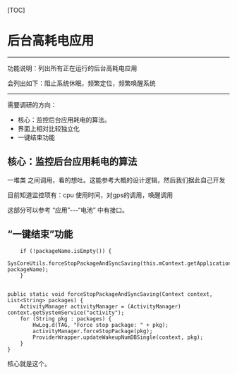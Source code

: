 [TOC]

# 后台高耗电应用

---

功能说明：列出所有正在运行的后台高耗电应用

会列出如下：阻止系统休眠，频繁定位，频繁唤醒系统

---

需要调研的方向：
- 核心：监控后台应用耗电的算法。
- 界面上相对比较独立化
- 一键结束功能

##  核心：监控后台应用耗电的算法

一堆类 之间调用，看的想吐。这能参考大概的设计逻辑，然后我们据此自己开发

目前知道监控项有：cpu 使用时间，对gps的调用，唤醒调用

这部分可以参考 “应用”---“电池” 中有接口。




## “一键结束”功能  

        if (!packageName.isEmpty()) {
            SysCoreUtils.forceStopPackageAndSyncSaving(this.mContext.getApplicationContext(), packageName);
        }


    public static void forceStopPackageAndSyncSaving(Context context, List<String> packages) {
        ActivityManager activityManager = (ActivityManager) context.getSystemService("activity");
        for (String pkg : packages) {
            HwLog.d(TAG, "Force stop package: " + pkg);
            activityManager.forceStopPackage(pkg);
            ProviderWrapper.updateWakeupNumDBSingle(context, pkg);
        }
    }


核心就是这个。





